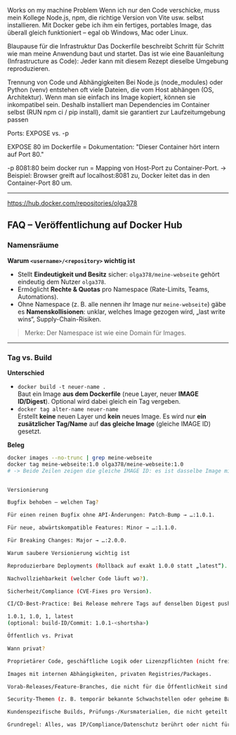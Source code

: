 Works on my machine Problem
Wenn ich nur den Code verschicke, muss mein Kollege Node.js, npm, die richtige Version von Vite usw. selbst installieren.
Mit Docker gebe ich ihm ein fertiges, portables Image, das überall gleich funktioniert – egal ob Windows, Mac oder Linux.

Blaupause für die Infrastruktur
Das Dockerfile beschreibt Schritt für Schritt wie man meine Anwendung baut und startet.
Das ist wie eine Bauanleitung (Infrastructure as Code): Jeder kann mit diesem Rezept dieselbe Umgebung reproduzieren.

Trennung von Code und Abhängigkeiten
Bei Node.js (node_modules) oder Python (venv) entstehen oft viele Dateien, die vom Host abhängen (OS, Architektur).
Wenn man sie einfach ins Image kopiert, können sie inkompatibel sein.
Deshalb installiert man Dependencies im Container selbst (RUN npm ci / pip install), damit sie garantiert zur Laufzeitumgebung passen


Ports: EXPOSE vs. -p

EXPOSE 80 im Dockerfile = Dokumentation: "Dieser Container hört intern auf Port 80."

-p 8081:80 beim docker run = Mapping von Host-Port zu Container-Port.
→ Beispiel: Browser greift auf localhost:8081 zu, Docker leitet das in den Container-Port 80 um.

------------------------------
https://hub.docker.com/repositories/olga378


## FAQ – Veröffentlichung auf Docker Hub

### Namensräume
**Warum `<username>/<repository>` wichtig ist**
- Stellt **Eindeutigkeit und Besitz** sicher: `olga378/meine-webseite` gehört eindeutig dem Nutzer `olga378`.
- Ermöglicht **Rechte & Quotas** pro Namespace (Rate-Limits, Teams, Automations).
- Ohne Namespace (z. B. alle nennen ihr Image nur `meine-webseite`) gäbe es **Namenskollisionen**: unklar, welches Image gezogen wird, „last write wins“, Supply-Chain-Risiken.

> Merke: Der Namespace ist wie eine Domain für Images.

---

### Tag vs. Build
**Unterschied**
- `docker build -t neuer-name .`  
  Baut ein Image **aus dem Dockerfile** (neue Layer, neuer **IMAGE ID/Digest**). Optional wird dabei gleich ein Tag vergeben.
- `docker tag alter-name neuer-name`  
  Erstellt **keine** neuen Layer und **kein** neues Image. Es wird nur **ein zusätzlicher Tag/Name** auf **das gleiche Image** (gleiche IMAGE ID) gesetzt.

**Beleg**
```bash
docker images --no-trunc | grep meine-webseite
docker tag meine-webseite:1.0 olga378/meine-webseite:1.0
# -> Beide Zeilen zeigen die gleiche IMAGE ID: es ist dasselbe Image mit zwei Tags.


Versionierung

Bugfix behoben – welchen Tag?

Für einen reinen Bugfix ohne API-Änderungen: Patch-Bump → …:1.0.1.

Für neue, abwärtskompatible Features: Minor → …:1.1.0.

Für Breaking Changes: Major → …:2.0.0.

Warum saubere Versionierung wichtig ist

Reproduzierbare Deployments (Rollback auf exakt 1.0.0 statt „latest“).

Nachvollziehbarkeit (welcher Code läuft wo?).

Sicherheit/Compliance (CVE-Fixes pro Version).

CI/CD-Best-Practice: Bei Release mehrere Tags auf denselben Digest pushen, z. B.:

1.0.1, 1.0, 1, latest
(optional: build-ID/Commit: 1.0.1-<shortsha>)

Öffentlich vs. Privat

Wann privat?

Proprietärer Code, geschäftliche Logik oder Lizenzpflichten (nicht frei verteilbar).

Images mit internen Abhängigkeiten, privaten Registries/Packages.

Vorab-Releases/Feature-Branches, die nicht für die Öffentlichkeit sind.

Security-Themen (z. B. temporär bekannte Schwachstellen oder geheime Basiskonfigurationen, die noch gehärtet werden).

Kundenspezifische Builds, Prüfungs-/Kursmaterialien, die nicht geteilt werden sollen.

Grundregel: Alles, was IP/Compliance/Datenschutz berührt oder nicht für alle bestimmt ist, gehört in ein Private Repository.